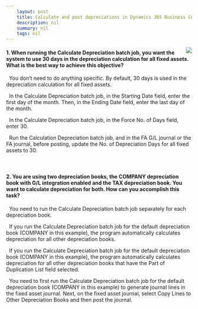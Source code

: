 ```yaml
---
    layout: post
    title: Calculate and post depreciations in Dynamics 365 Business Central  
    description: nil
    summary: nil
    tags: nil
---
```



 <a target="_blank" href="https://docs.microsoft.com/en-us/learn/modules/calculate-post-depreciations/5-check/"><i class="fas fa-external-link-alt"></i> </a>
 <img align="right" src="https://docs.microsoft.com/en-us/learn/achievements/calculate-post-depreciations.svg">
####  1. When running the Calculate Depreciation batch job, you want the system to use 30 days in the depreciation calculation for all fixed assets. What is the best way to achieve this objective?


<i class='far fa-square'></i> &nbsp;&nbsp;You don’t need to do anything specific. By default, 30 days is used in the depreciation calculation for all fixed assets.

<i class='far fa-square'></i> &nbsp;&nbsp;In the Calculate Depreciation batch job, in the Starting Date field, enter the first day of the month. Then, in the Ending Date field, enter the last day of the month.

<i class='fas fa-check-square' style='color: Dodgerblue;'></i> &nbsp;&nbsp;In the Calculate Depreciation batch job, in the Force No. of Days field, enter 30.

<i class='far fa-square'></i> &nbsp;&nbsp;Run the Calculation Depreciation batch job, and in the FA G/L journal or the FA journal, before posting, update the No. of Depreciation Days for all fixed assets to 30.
<br />
<br />
<br />

####  2. You are using two depreciation books, the COMPANY depreciation book with G/L integration enabled and the TAX depreciation book. You want to calculate depreciation for both. How can you accomplish this task?


<i class='fas fa-check-square' style='color: Dodgerblue;'></i> &nbsp;&nbsp;You need to run the Calculate Depreciation batch job separately for each depreciation book.

<i class='far fa-square'></i> &nbsp;&nbsp;If you run the Calculate Depreciation batch job for the default depreciation book (COMPANY in this example), the program automatically calculates depreciation for all other depreciation books.

<i class='far fa-square'></i> &nbsp;&nbsp;If you run the Calculate Depreciation batch job for the default depreciation book (COMPANY in this example), the program automatically calculates depreciation for all other depreciation books that have the Part of Duplication List field selected.

<i class='far fa-square'></i> &nbsp;&nbsp;You need to first run the Calculate Depreciation batch job for the default depreciation book (COMPANY in this example) to generate journal lines in the fixed asset journal. Next, on the fixed asset journal, select Copy Lines to Other Depreciation Books and then post the journal.
<br />
<br />
<br />
